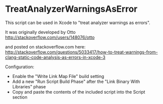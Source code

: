 TreatAnalyzerWarningsAsError
============================

This script can be used in Xcode to "treat analyzer warnings as errors". 

It was originally developed by Otto
http://stackoverflow.com/users/148076/otto

and posted on stackoverflow.com here:
http://stackoverflow.com/questions/5033417/how-to-treat-warnings-from-clang-static-code-analysis-as-errors-in-xcode-3


Configuration:
- Enable the "Write Link Map File" build setting
- Add a new "Run Script Build Phase" after the "Link Binary With Libraries" phase
- Copy and paste the contents of the included script into the Script section
